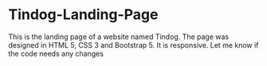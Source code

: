 # Tindog-Landing-Page
This is the landing page of a website named Tindog. The page was designed in HTML 5, CSS 3 and Bootstrap 5. It is responsive.
Let me know if the code needs any changes
